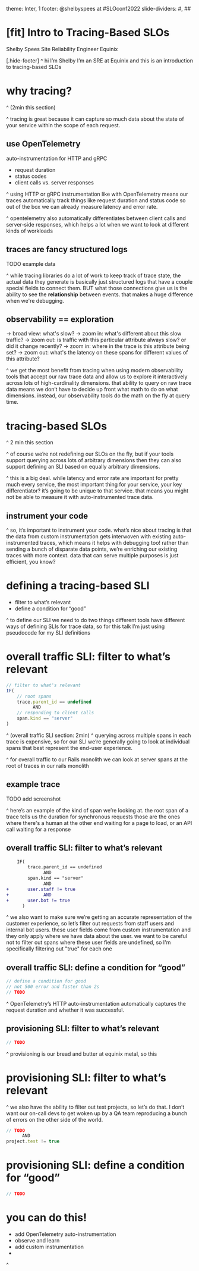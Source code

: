 theme: Inter, 1
footer: @shelbyspees at #SLOconf2022
slide-dividers: #, ##

# [fit] Intro to Tracing-Based SLOs

Shelby Spees
Site Reliability Engineer
Equinix

[.hide-footer]
^ hi I’m Shelby
I’m an SRE at Equinix
and this is an introduction to tracing-based SLOs

# why tracing?

^ (2min this section)

^ tracing is great because it can capture so much data about the state of your service within the scope of each request.

## use OpenTelemetry

auto-instrumentation for HTTP and gRPC

- request duration
- status codes
- client calls vs. server responses

^ using HTTP or gRPC instrumentation like with OpenTelemetry means our traces automatically track things like request duration and status code
so out of the box we can already measure latency and error rate.

^ opentelemetry also automatically differentiates between client calls and server-side responses, which helps a lot when we want to look at different kinds of workloads

## traces are fancy structured logs

TODO example data

^ while tracing libraries do a lot of work to keep track of trace state, the actual data they generate is basically just structured logs that have a couple special fields to connect them.
BUT what those connections give us is the ability to see the **relationship** between events. that makes a huge difference when we're debugging.

## observability == exploration

-> broad view: what's slow?
-> zoom in: what's different about this slow traffic?
-> zoom out: is traffic with this particular attribute always slow? or did it change recently?
-> zoom in: where in the trace is this attribute being set?
-> zoom out: what's the latency on these spans for different values of this attribute?

^ we get the most benefit from tracing when using modern observability tools that accept our raw trace data and allow us to explore it interactively across lots of high-cardinality dimensions.
that ability to query on raw trace data means we don’t have to decide up front what math to do on what dimensions. instead, our observability tools do the math on the fly at query time.

# tracing-based SLOs

^ 2 min this section

^ of course we’re not redefining our SLOs on the fly, but if your tools support querying across lots of arbitrary dimensions then they can also support defining an SLI based on equally arbitrary dimensions.

^ this is a big deal. while latency and error rate are important for pretty much every service, the most important thing for your service, your key differentiator? it’s going to be unique to that service.
that means you might not be able to measure it with auto-instrumented trace data.

## instrument your code

^ so, it’s important to instrument your code.
what’s nice about tracing is that the data from custom instrumentation gets interwoven with existing auto-instrumented traces, which means it helps with debugging too!
rather than sending a bunch of disparate data points, we’re enriching our existing traces with more context.
data that can serve multiple purposes is just efficient, you know?

# defining a tracing-based SLI

- filter to what’s relevant
- define a condition for “good”

^ to define our SLI we need to do two things
different tools have different ways of defining SLIs for trace data, so for this talk I’m just using pseudocode for my SLI definitions

# overall traffic SLI: filter to what’s relevant

```javascript
// filter to what's relevant
IF(
    // root spans
    trace.parent_id == undefined
          AND
    // responding to client calls
    span.kind == "server"
)
```

^ (overall traffic SLI section: 2min)
^ querying across multiple spans in each trace is expensive, so for our SLI we’re generally going to look at individual spans that best represent the end-user experience.

^ for overall traffic to our Rails monolith we can look at server spans at the root of traces in our rails monolith

## example trace

TODO add screenshot

^ here’s an example of the kind of span we’re looking at. the root span of a trace tells us the duration for synchronous requests
those are the ones where there's a human at the other end waiting for a page to load, or an API call waiting for a response

## overall traffic SLI: filter to what’s relevant

```diff
    IF(
        trace.parent_id == undefined
              AND
        span.kind == "server"
              AND
+       user.staff != true
+             AND
+       user.bot != true
      )
```

^ we also want to make sure we’re getting an accurate representation of the customer experience, so let’s filter out requests from staff users and internal bot users.
these user fields come from custom instrumentation and they only apply where we have data about the user.
we want to be careful not to filter out spans where these user fields are undefined, so I'm specifically filtering out "true" for each one

## overall traffic SLI: define a condition for “good”

```javascript
// define a condition for good
// not 500 error and faster than 2s
// TODO
```

^ OpenTelemetry’s HTTP auto-instrumentation automatically captures the request duration and whether it was successful.

## provisioning SLI: filter to what’s relevant

```javascript
// TODO
```

^ provisioning is our bread and butter at equinix metal, so this

# provisioning SLI: filter to what’s relevant

^ we also have the ability to filter out test projects, so let’s do that.
I don’t want our on-call devs to get woken up by a QA team reproducing a bunch of errors on the other side of the world.

```javascript
// TODO
      AND
project.test != true
```

# provisioning SLI: define a condition for “good”

```javascript
// TODO
```

# you can do this!

- add OpenTelemetry auto-instrumentation
- observe and learn
- add custom instrumentation
-

^
